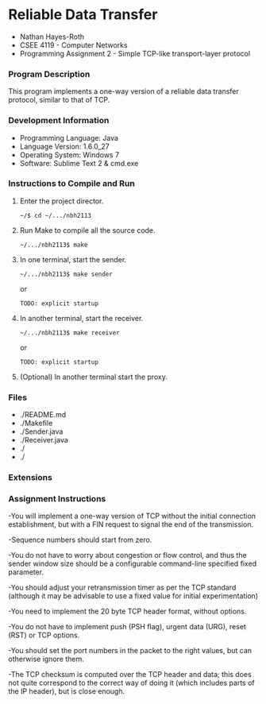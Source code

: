 # Reliable Data Transfer

- Nathan Hayes-Roth
- CSEE 4119 - Computer Networks
- Programming Assignment 2 - Simple TCP-like transport-layer protocol


### Program Description

This program implements a one-way version of a reliable data transfer protocol, similar to that of TCP.

### Development Information

- Programming Language: Java 
- Language Version: 	1.6.0_27
- Operating System:		Windows 7 	
- Software: 			Sublime Text 2 & cmd.exe


### Instructions to Compile and Run

1. Enter the project director.
	
	`~/$ cd ~/.../nbh2113`

2. Run Make to compile all the source code.

    `~/.../nbh2113$ make`

3. In one terminal, start the sender.

    `~/.../nbh2113$ make sender`
    	
    or
    
    `TODO: explicit startup`

3. In another terminal, start the receiver.

	`~/.../nbh2113$ make receiver`
	
	or
	
	`TODO: explicit startup`

4. (Optional) In another terminal start the proxy.


### Files

- ./README.md
- ./Makefile
- ./Sender.java
- ./Receiver.java
- ./
- ./

### Extensions



### Assignment Instructions

-You will implement a one-way version of TCP without the initial connection
establishment, but with a FIN request to signal the end of the transmission.

-Sequence numbers should start from zero.

-You do not have to worry about congestion or flow control, and thus the sender window size should be a configurable command-line specified fixed parameter.

-You should adjust your retransmission timer as per the TCP standard (although it may be advisable to use a fixed value for initial experimentation)

-You need to implement the 20 byte TCP header format, without options.

-You do not have to implement push (PSH flag), urgent data (URG), reset (RST) or
TCP options.

-You should set the port numbers in the packet to the right values, but can otherwise ignore them.

-The TCP checksum is computed over the TCP header and data; this does not quite correspond to the correct way of doing it (which includes parts of the IP header), but is close enough.


